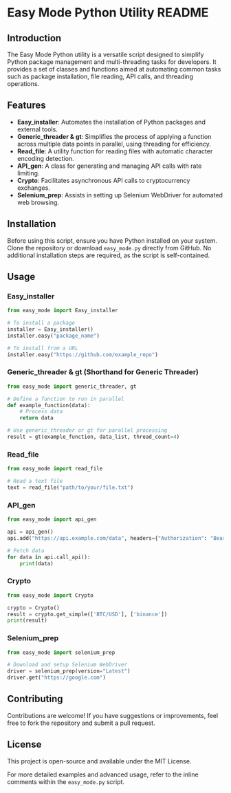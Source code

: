 # Easy Mode Python Utility README

## Introduction

The Easy Mode Python utility is a versatile script designed to simplify Python package management and multi-threading tasks for developers. It provides a set of classes and functions aimed at automating common tasks such as package installation, file reading, API calls, and threading operations.

## Features

- **Easy_installer**: Automates the installation of Python packages and external tools.
- **Generic_threader & gt**: Simplifies the process of applying a function across multiple data points in parallel, using threading for efficiency.
- **Read_file**: A utility function for reading files with automatic character encoding detection.
- **API_gen**: A class for generating and managing API calls with rate limiting.
- **Crypto**: Facilitates asynchronous API calls to cryptocurrency exchanges.
- **Selenium_prep**: Assists in setting up Selenium WebDriver for automated web browsing.

## Installation

Before using this script, ensure you have Python installed on your system. Clone the repository or download `easy_mode.py` directly from GitHub. No additional installation steps are required, as the script is self-contained.

## Usage

### Easy_installer

```python
from easy_mode import Easy_installer

# To install a package
installer = Easy_installer()
installer.easy("package_name")

# To install from a URL
installer.easy("https://github.com/example_repo")
```

### Generic_threader & gt (Shorthand for Generic Threader)

```python
from easy_mode import generic_threader, gt

# Define a function to run in parallel
def example_function(data):
    # Process data
    return data

# Use generic_threader or gt for parallel processing
result = gt(example_function, data_list, thread_count=4)
```

### Read_file

```python
from easy_mode import read_file

# Read a text file
text = read_file("path/to/your/file.txt")
```

### API_gen

```python
from easy_mode import api_gen

api = api_gen()
api.add("https://api.example.com/data", headers={"Authorization": "Bearer token"}, timer=1)

# Fetch data
for data in api.call_api():
    print(data)
```

### Crypto

```python
from easy_mode import Crypto

crypto = Crypto()
result = crypto.get_simple(['BTC/USD'], ['binance'])
print(result)
```

### Selenium_prep

```python
from easy_mode import selenium_prep

# Download and setup Selenium WebDriver
driver = selenium_prep(version="Latest")
driver.get("https://google.com")
```

## Contributing

Contributions are welcome! If you have suggestions or improvements, feel free to fork the repository and submit a pull request.

## License

This project is open-source and available under the MIT License.

For more detailed examples and advanced usage, refer to the inline comments within the `easy_mode.py` script.
